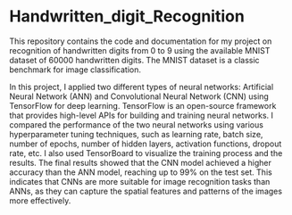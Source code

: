 # Handwritten_digit_Recognition

This repository contains the code and documentation for my project on recognition of handwritten digits from 0 to 9 using the available MNIST dataset of 60000 handwritten digits. The MNIST dataset is a classic benchmark for image classification.

In this project, I applied two different types of neural networks: Artificial Neural Network (ANN) and Convolutional Neural Network (CNN) using TensorFlow for deep learning. TensorFlow is an open-source framework that provides high-level APIs for building and training neural networks. I compared the performance of the two neural networks using various hyperparameter tuning techniques, such as learning rate, batch size, number of epochs, number of hidden layers, activation functions, dropout rate, etc. I also used TensorBoard to visualize the training process and the results. The final results showed that the CNN model achieved a higher accuracy than the ANN model, reaching up to 99% on the test set. This indicates that CNNs are more suitable for image recognition tasks than ANNs, as they can capture the spatial features and patterns of the images more effectively.
